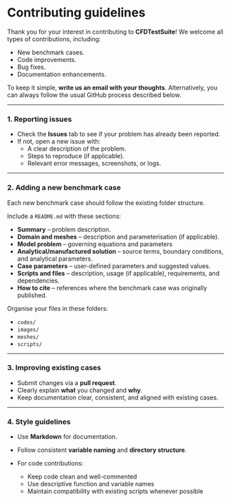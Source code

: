 # Contributing guidelines

Thank you for your interest in contributing to **CFDTestSuite**!
We welcome all types of contributions, including:

* New benchmark cases.
* Code improvements.
* Bug fixes.
* Documentation enhancements.

To keep it simple, **write us an email with your thoughts**. Alternatively, you can always follow the usual GitHub process described below.

---

### 1. Reporting issues
- Check the **Issues** tab to see if your problem has already been reported.
- If not, open a new issue with:
  - A clear description of the problem.
  - Steps to reproduce (if applicable).
  - Relevant error messages, screenshots, or logs.

---

### 2. Adding a new benchmark case

Each new benchmark case should follow the existing folder structure.

Include a `README.md` with these sections:

* **Summary** – problem description.
* **Domain and meshes** – description and parameterisation (if applicable).
* **Model problem** – governing equations and parameters
* **Analytical/manufactured solution** – source terms, boundary conditions, and analytical parameters.
* **Case parameters** – user-defined parameters and suggested values.
* **Scripts and files** – description, usage (if applicable), requirements, and dependencies.
* **How to cite** – references where the benchmark case was originally published.

Organise your files in these folders:

* `codes/`
* `images/`
* `meshes/`
* `scripts/`

---

### 3. Improving existing cases

* Submit changes via a **pull request**.
* Clearly explain **what** you changed and **why**.
* Keep documentation clear, consistent, and aligned with existing cases.

---

### 4. Style guidelines

* Use **Markdown** for documentation.
* Follow consistent **variable naming** and **directory structure**.
* For code contributions:

  * Keep code clean and well-commented
  * Use descriptive function and variable names
  * Maintain compatibility with existing scripts whenever possible
